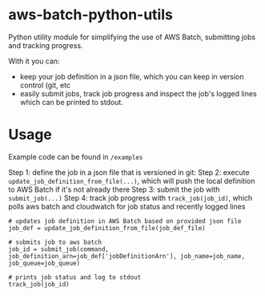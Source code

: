 # aws-batch-python-utils
Python utility module for simplifying the use of AWS Batch, submitting jobs and tracking progress.

With it you can:
- keep your job definition in a json file, which you can keep in version control (git, etc
- easily submit jobs, track job progress and inspect the job's logged lines which can be printed to stdout.

# Usage
Example code can be found in `/examples`

Step 1: define the job in a json file that is versioned in git:
Step 2: execute `update_job_definition_from_file(...)`, which will push the local definition to AWS Batch if it's not already there
Step 3: submit the job with `submit_job(...)`
Step 4: track job progress with `track_job(job_id)`, which polls aws batch and cloudwatch for job status and recently logged lines

```
# updates job definition in AWS Batch based on provided json file 
job_def = update_job_definition_from_file(job_def_file)  

# submits job to aws batch
job_id = submit_job(command, job_definition_arn=job_def['jobDefinitionArn'], job_name=job_name, job_queue=job_queue)

# prints job status and log to stdout  
track_job(job_id)
```

